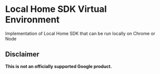 # Local Home SDK Virtual Environment

Implementation of Local Home SDK that can be run locally on Chrome or Node

## Disclaimer
**This is not an officially supported Google product.**
